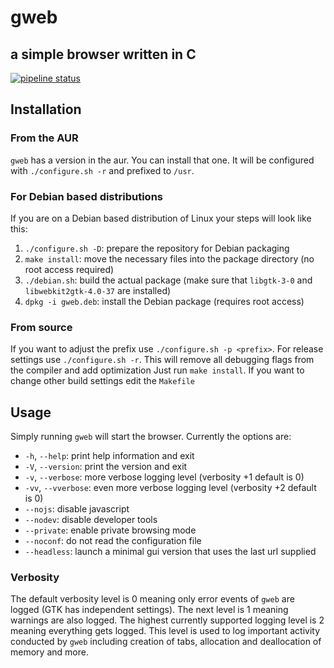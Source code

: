 # gweb
## a simple browser written in C
[![pipeline status](https://gitlab.sokoll.com/moritz/gweb/badges/main/pipeline.svg)](https://gitlab.sokoll.com/moritz/gweb/-/commits/main)
## Installation
### From the AUR
`gweb` has a version in the aur. You can install that one. It will be configured
with `./configure.sh -r` and prefixed to `/usr`.
### For Debian based distributions
If you are on a Debian based distribution of Linux your steps will look like this:
1. `./configure.sh -D`: prepare the repository for Debian packaging
2. `make install`: move the necessary files into the package directory (no root access required)
3. `./debian.sh`: build the actual package (make sure that `libgtk-3-0` and `libwebkit2gtk-4.0-37` are installed)
4. `dpkg -i gweb.deb`: install the Debian package (requires root access)
### From source
If you want to adjust the prefix use `./configure.sh -p <prefix>`.  For release
settings use `./configure.sh -r`. This will remove all debugging flags from the
compiler and add optimization Just run `make install`. If you want to change
other build settings edit the `Makefile`

## Usage
Simply running `gweb` will start the browser. Currently the options are:
- `-h`, `--help`: print help information and exit
- `-V`, `--version`: print the version and exit
- `-v`, `--verbose`: more verbose logging level (verbosity +1 default is 0)
- `-vv`, `--vverbose`: even more verbose logging level (verbosity +2 default is
  0)
- `--nojs`: disable javascript
- `--nodev`: disable developer tools
- `--private`: enable private browsing mode
- `--noconf`: do not read the configuration file
- `--headless`: launch a minimal gui version that uses the last url supplied
### Verbosity
The default verbosity level is 0 meaning only error events of `gweb` are logged
(GTK has independent settings). The next level is 1 meaning warnings are also
logged. The highest currently supported logging level is 2 meaning everything
gets logged. This level is used to log important activity conducted by `gweb`
including creation of tabs, allocation and deallocation of memory and more.
